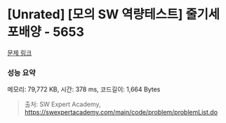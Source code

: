 # [Unrated] [모의 SW 역량테스트] 줄기세포배양 - 5653 

[문제 링크](https://swexpertacademy.com/main/code/problem/problemDetail.do?contestProbId=AWXRJ8EKe48DFAUo) 

### 성능 요약

메모리: 79,772 KB, 시간: 378 ms, 코드길이: 1,664 Bytes



> 출처: SW Expert Academy, https://swexpertacademy.com/main/code/problem/problemList.do